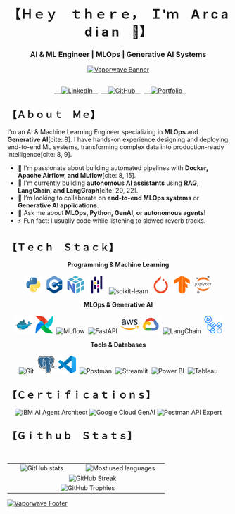 <div align="center">

# 【﻿Ｈｅｙ　ｔｈｅｒｅ，　Ｉ'ｍ　A r c a d i a n　👋】
### AI & ML Engineer | MLOps | Generative AI Systems


[![Vaporwave Banner](https://cdna.artstation.com/p/assets/images/images/060/460/880/original/pixel-jeff-chill-mario-2023-2.gif?1678633376)](https://cdna.artstation.com/p/assets/images/images/060/460/880/original/pixel-jeff-chill-mario-2023-2.gif?1678633376)

<br>

<div>
  <a href="https://www.linkedin.com/in/parth-sharma-08b1b424b">
    <img src="https://img.shields.io/badge/-LinkedIn-0A66C2?style=for-the-badge&logo=Linkedin&logoColor=white" alt="LinkedIn" />
  </a>
  <a href="https://github.com/ParthSharma272">
    <img src="https://img.shields.io/badge/-GitHub-181717?style=for-the-badge&logo=GitHub&logoColor=white" alt="GitHub" />
  </a>
    <a href="YOUR_PORTFOLIO_WEBSITE_LINK">
    <img src="https://img.shields.io/badge/-Portfolio-FF5733?style=for-the-badge&logo=data:image/svg+xml;base64,PHN2ZyB4bWxucz0iaHR0cDovL3d3dy53My5vcmcvMjAwMC9zdmciIHZpZXdCb3g9IjAgMCAyNCAyNCIgZmlsbD0id2hpdGUiPjxwYXRoIGQ9Ik0xMiAyQzYuNDggMiAyIDYuNDggMiAxMnM0LjQ4IDEwIDEwIDEwIDEwLTQuNDggMTAtMTBTMTcuNTIgMiAxMiAyeXptMCAxOGMtNC40MSAwLTgtMy41OS04LThzMy41OS04IDgtOCA4IDMuNTkgOCA4LTMuNTkgOC04IDh6bS0xLTQtNCAyLjAxVjE3aDhsLTMuOTktNi45OEwxMyAxNHptLTQuNSA1LjVWMTRoOVY4bC00LjUgN1YxN3oiLz48L3N2Zz4=" alt="Portfolio" />
  </a>
</div>

</div>

## 【﻿Ａｂｏｕｔ　Ｍｅ】

I'm an AI & Machine Learning Engineer specializing in **MLOps** and **Generative AI**[cite: 8]. I have hands-on experience designing and deploying end-to-end ML systems, transforming complex data into production-ready intelligence[cite: 8, 9].

- 🔭 I'm passionate about building automated pipelines with **Docker, Apache Airflow, and MLflow**[cite: 8, 15].
- 🌱 I'm currently building **autonomous AI assistants** using **RAG, LangChain, and LangGraph**[cite: 20, 22].
- 👯 I’m looking to collaborate on **end-to-end MLOps systems** or **Generative AI applications**.
- 💬 Ask me about **MLOps, Python, GenAI, or autonomous agents**!
- ⚡ Fun fact: I usually code while listening to slowed reverb tracks.

## 【﻿Ｔｅｃｈ　Ｓｔａｃｋ】

<p align="center">
  <strong>Programming & Machine Learning</strong>
  <br><br>
  <img src="https://raw.githubusercontent.com/devicons/devicon/master/icons/python/python-original.svg" alt="Python" width="40" height="40"/>&nbsp;
  <img src="https://raw.githubusercontent.com/devicons/devicon/master/icons/cplusplus/cplusplus-original.svg" alt="C++" width="40" height="40"/>&nbsp;
  <img src="https://raw.githubusercontent.com/devicons/devicon/master/icons/numpy/numpy-original.svg" alt="NumPy" width="40" height="40"/>&nbsp;
  <img src="https://raw.githubusercontent.com/devicons/devicon/master/icons/pandas/pandas-original.svg" alt="Pandas" width="40" height="40"/>&nbsp;
  <img src="https://upload.wikimedia.org/wikipedia/commons/0/05/Scikit_learn_logo_small.svg" alt="scikit-learn" width="40" height="40"/>&nbsp;
  <img src="https://raw.githubusercontent.com/devicons/devicon/master/icons/pytorch/pytorch-original.svg" alt="PyTorch" width="40" height="40"/>&nbsp;
  <img src="https://raw.githubusercontent.com/devicons/devicon/master/icons/tensorflow/tensorflow-original.svg" alt="TensorFlow" width="40" height="40"/>&nbsp;
  <img src="https://raw.githubusercontent.com/devicons/devicon/master/icons/jupyter/jupyter-original-wordmark.svg" alt="Jupyter" width="40" height="40"/>
</p>

<p align="center">
  <strong>MLOps & Generative AI</strong>
  <br><br>
  <img src="https://raw.githubusercontent.com/devicons/devicon/master/icons/docker/docker-original.svg" alt="Docker" width="40" height="40"/>&nbsp;
  <img src="https://raw.githubusercontent.com/devicons/devicon/master/icons/apacheairflow/apacheairflow-original.svg" alt="Airflow" width="40" height="40"/>&nbsp;
  <img src="https://www.vectorlogo.zone/logos/mlflow/mlflow-icon.svg" alt="MLflow" width="40" height="40"/>&nbsp;
  <img src="https://www.vectorlogo.zone/logos/fastapi/fastapi-icon.svg" alt="FastAPI" width="40" height="40"/>&nbsp;
  <img src="https://raw.githubusercontent.com/devicons/devicon/master/icons/amazonwebservices/amazonwebservices-original.svg" alt="AWS" width="40" height="40"/>&nbsp;
  <img src="https://raw.githubusercontent.com/devicons/devicon/master/icons/googlecloud/googlecloud-original.svg" alt="GCP" width="40" height="40"/>&nbsp;
  <img src="https://www.vectorlogo.zone/logos/langchain/langchain-icon.svg" alt="LangChain" width="40" height="40"/>&nbsp;
  <img src="https://raw.githubusercontent.com/devicons/devicon/master/icons/githubactions/githubactions-original.svg" alt="GitHub Actions" width="40" height="40"/>
</p>

<p align="center">
  <strong>Tools & Databases</strong>
  <br><br>
  <img src="https://www.vectorlogo.zone/logos/git-scm/git-scm-icon.svg" alt="Git" width="40" height="40"/>&nbsp;
  <img src="https://raw.githubusercontent.com/devicons/devicon/master/icons/postgresql/postgresql-original.svg" alt="PostgreSQL" width="40" height="40"/>&nbsp;
  <img src="https://raw.githubusercontent.com/devicons/devicon/master/icons/vscode/vscode-original.svg" alt="VS Code" width="40" height="40"/>&nbsp;
  <img src="https://www.vectorlogo.zone/logos/getpostman/getpostman-icon.svg" alt="Postman" width="40" height="40"/>&nbsp;
  <img src="https://www.vectorlogo.zone/logos/streamlit/streamlit-icon.svg" alt="Streamlit" width="40" height="40"/>&nbsp;
  <img src="https://raw.githubusercontent.com/microsoft/PowerBI-Icons/main/SVG/Power-BI.svg" alt="Power BI" width="40" height="40"/>&nbsp;
  <img src="https://www.vectorlogo.zone/logos/tableau/tableau-icon.svg" alt="Tableau" width="40" height="40"/>
</p>

## 【﻿Ｃｅｒｔｉｆｉｃａｔｉｏｎｓ】
<p align="center">
  <img src="https://img.shields.io/badge/-IBM%20AI%20Agent%20Architect-0062FF?style=for-the-badge&logo=ibm&logoColor=white" alt="IBM AI Agent Architect"/>
  <img src="https://img.shields.io/badge/-Google%20Cloud%20GenAI-4285F4?style=for-the-badge&logo=googlecloud&logoColor=white" alt="Google Cloud GenAI"/>
  <img src="https://img.shields.io/badge/-Postman%20API%20Expert-FF6C37?style=for-the-badge&logo=postman&logoColor=white" alt="Postman API Expert"/>
</p>

## 【﻿Ｇｉｔｈｕｂ　Ｓｔａｔｓ】
<table align="center">
  <tr>
    <td align="center">
      <img src="https://github-readme-stats.vercel.app/api?username=ParthSharma272&show_icons=true&theme=radical&count_private=true&show=prs_merged,discussions_started" alt="GitHub stats" />
    </td>
    <td align="center">
      <img src="https://github-readme-stats.vercel.app/api/top-langs/?username=ParthSharma272&layout=compact&theme=radical" alt="Most used languages" />
    </td>
  </tr>
  <tr>
    <td align="center" colspan="2">
            <img src="https://streak-stats.demolab.com/api?user=ParthSharma272&theme=radical" alt="GitHub Streak" />
    </td>
  </tr>
  <tr>
    <td align="center" colspan="2">
      <img src="https://github-profile-trophy.vercel.app/?username=ParthSharma272&theme=radical&no-frame=true&no-bg=true&margin-w=4" alt="GitHub Trophies" />
    </td>
  </tr>
</table>



[![Vaporwave Footer](https://cdn.80.lv/api/upload/content/ca/5d2886fa5e240.gif)](https://cdn.80.lv/api/upload/content/ca/5d2886fa5e240.gif)

</div>
